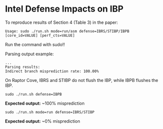 # Intel Defense Impacts on IBP

To reproduce results of Section 4 (Table 3) in the paper:
```
Usage: sudo ./run.sh mode=run/asm defense=IBRS/STIBP/IBPB [core_id=VALUE] [perf_cts=VALUE]
```

Run the command with sudo!!

Parsing output example:
```
...
Parsing results:
Indirect branch misprediction rate: 100.00%
```

On Raptor Cove, IBRS and STIBP do not flush the IBP, while IBPB flushes the IBP. 

```
sudo ./run.sh defense=IBPB
```
**Expected output:** ~100% misprediction

```
sudo ./run.sh mode=run defense=IBRS/STIBP
```
**Expected output:** ~0% misprediction